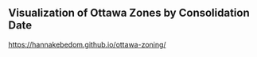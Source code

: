 ## Visualization of Ottawa Zones by Consolidation Date
https://hannakebedom.github.io/ottawa-zoning/
